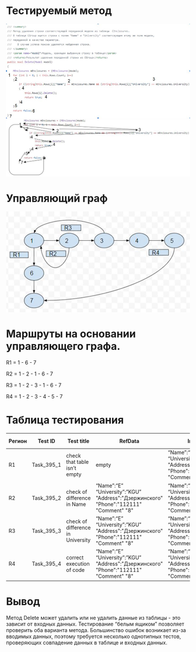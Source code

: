 # Тестируемый метод
![alt text](CODE2.JPG "Тестируемый метод")
![alt text](CODE.JPG "Тестируемый метод")
# Управляющий граф
![alt text](GRAPH2.JPG "Управляющий граф")
# Маршруты на основании управляющего графа.

R1 = 1 - 6 - 7

R2 = 1 - 2 - 1 - 6 - 7

R3 = 1 - 2 - 3 - 1 - 6 - 7

R4 = 1 - 2 - 3 - 4 - 5 - 7

# Таблица тестирования 
| Регион | Test ID | Test title | RefData | Input value | Expected result | Actual result | Test status (Passed/Failed)|
| --- | --- | --- | --- | --- | --- | --- | --- |
| R1 | Task_395_1 | check that table isn’t empty | empty | “Name”:“E” “University”:”KGU” "Address":"Дзержинского" "Phone":"112111" "Comment" "8" | false | false | Passed|
| R2 | Task_395_2 | check of difference in Name | “Name”:“E” “University”:”KGU” "Address":"Дзержинского" "Phone":"112111" "Comment" "8" | “Name”:“A” “University”:”KGU” "Address":"Дзержинского" "Phone":"112111" "Comment" "8" | false | false | Passed|
| R3 | Task_395_3 | check of difference in University | “Name”:“E” “University”:”KGU” "Address":"Дзержинского" "Phone":"112111" "Comment" "8" | “Name”:“E” “University”:”KGA” "Address":"Дзержинского" "Phone":"112111" "Comment" "8" | false | false | Passed|
| R4 | Task_395_4 | correct execution of code |  “Name”:“E” “University”:”KGU” "Address":"Дзержинского" "Phone":"112111" "Comment" "8" | “Name”:“E” “University”:”KGU” "Address":"Дзержинского" "Phone":"112111" "Comment" "8" | true | true | Passed|

# Вывод
Метод Delete может удалить или не удалить данные из таблицы - это зависит от входных данных. Тестирование “белым ящиком” позволяет проверить оба варианта метода. Большинство ошибок возникает из-за вводимых данных, поэтому требуется несколько однотипных тестов, проверяющих совпадение данных в таблице и входных данных.
